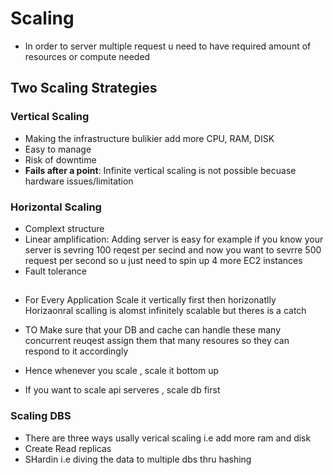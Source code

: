 # Scaling
 - In order to  server multiple request u need to have required amount of resources or compute needed 

 ## Two Scaling Strategies
 ### Vertical Scaling

- Making the infrastructure bulikier add more CPU, RAM, DISK
- Easy to manage
- Risk of downtime
- **Fails after a point**:  Infinite vertical scaling is not possible becuase hardware issues/limitation 

### Horizontal Scaling
- Complext structure
- Linear amplification: Adding server is easy for example if you know your server is sevring 100 reqest per secind and now you want to sevrre 500 request per second so u just need to spin up 4 more EC2 instances
- Fault tolerance

##

- For Every Application Scale it vertically first then horizonatlly
Horizaonral scalling is alomst infinitely scalable but theres is a catch

- TO Make sure that your DB and cache can handle these many concurrent reuqest assign them that many resoures so they can respond to it accordingly
- Hence whenever you scale , scale it bottom up 

- If you want to scale api serveres , scale db first


### Scaling DBS
- There are three ways usally verical scaling i.e add more ram and disk
- Create Read replicas 
- SHardin i.e diving the data to multiple dbs thru hashing

